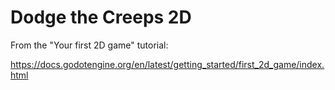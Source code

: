 # Dodge the Creeps 2D

From the "Your first 2D game" tutorial:

https://docs.godotengine.org/en/latest/getting_started/first_2d_game/index.html
